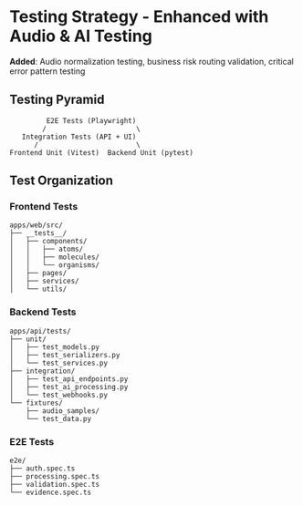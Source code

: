 # Testing Strategy - Enhanced with Audio & AI Testing

**Added**: Audio normalization testing, business risk routing validation, critical error pattern testing

## Testing Pyramid
```
         E2E Tests (Playwright)
        /                      \
   Integration Tests (API + UI)
      /                        \
Frontend Unit (Vitest)  Backend Unit (pytest)
```

## Test Organization

### Frontend Tests
```
apps/web/src/
├── __tests__/
│   ├── components/
│   │   ├── atoms/
│   │   ├── molecules/
│   │   └── organisms/
│   ├── pages/
│   ├── services/
│   └── utils/
```

### Backend Tests
```
apps/api/tests/
├── unit/
│   ├── test_models.py
│   ├── test_serializers.py
│   └── test_services.py
├── integration/
│   ├── test_api_endpoints.py
│   ├── test_ai_processing.py
│   └── test_webhooks.py
└── fixtures/
    ├── audio_samples/
    └── test_data.py
```

### E2E Tests
```
e2e/
├── auth.spec.ts
├── processing.spec.ts
├── validation.spec.ts
└── evidence.spec.ts
```
